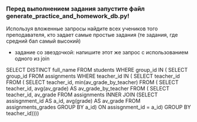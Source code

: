 ### Перед выполнением задания запустите файл generate_practice_and_homework_db.py!

Используя вложенные запросы найдите всех учеников того преподавателя, кто задает самые простые задания (те задания, где средний бал самый высокий)

* задание со звездочкой: напишите этот же запрос с использованием одного из join

 SELECT DISTINCT full_name FROM students
 WHERE group_id IN (
 SELECT group_id FROM assignments
 WHERE teacher_id IN (
 SELECT teacher_id FROM (
 SELECT teacher_id, min(av_grade_by_teacher)
 FROM (
 SELECT teacher_id, avg(av_grade) AS av_grade_by_teacher
FROM ( 
 SELECT teacher_id,  av_grade
 FROM assignments
 INNER JOIN 
 (SELECT assisgnment_id AS a_id, avg(grade) AS av_grade 
 FROM assignments_grades 
 GROUP BY a_id)
 ON assisgnment_id = a_id)
 GROUP BY teacher_id))))
